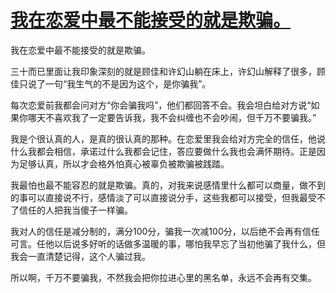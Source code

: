 # [我在恋爱中最不能接受的就是欺骗。](https://github.com/platojobs/SFLOG/issues/266)

我在恋爱中最不能接受的就是欺骗。

三十而已里面让我印象深刻的就是顾佳和许幻山躺在床上，许幻山解释了很多，顾佳只说了一句“我生气的不是因为这个，是你骗我”。

每次恋爱前我都会问对方“你会骗我吗”，他们都回答不会。我会坦白给对方说“如果你哪天不喜欢我了一定要告诉我，我不会纠缠也不会吵闹，但千万不要骗我。”

我是个很认真的人，是真的很认真的那种。在恋爱里我会给对方完全的信任，他说什么我都会相信，承诺过什么我都会记住，答应要做什么我也会满怀期待。正是因为足够认真，所以才会格外怕真心被辜负被欺骗被践踏。

我最怕也最不能容忍的就是欺骗。真的，对我来说感情里什么都可以商量，做不到的事可以直接说不行，感情淡了可以直接说分手，这些我都可以接受，但我最受不了信任的人把我当傻子一样骗。

我对人的信任是减分制的，满分100分，骗我一次减100分，以后绝不会再有信任可言。任他以后说多好听的话做多温暖的事，哪怕我早忘了当初他骗了我什么，但我会一直清楚记得，这个人骗过我。

所以啊，千万不要骗我，不然我会把你拉进心里的黑名单，永远不会再有交集。